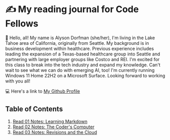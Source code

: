 # ✍️ My reading journal for Code Fellows

👋 Hello, all! My name is Alyson Dorfman (she/her), I'm living in the Lake Tahoe area of California, originally from Seattle. My background is in business development within healthcare. Previous experience includes leading the expansion of a Texas-based healthcare group into Seattle and partnering with large employer groups like Costco and REI.  I'm excited for this class to break into the tech industry and expand my knowledge. Can't wait to see what we can do with emerging AI, too! I'm currently running Windows 11 Home 22H2 on a Microsoft Surface. Looking forward to working with you all!

💻 Here's a link to [My Github Profile](https://github.com/AlysonDorfman)

## Table of Contents

1. [Read 01 Notes: Learning Markdown](read01.md)
2. [Read 02 Notes: The Coder's Computer](read02.md)
3. [Read 03 Notes: Revisions and the Cloud](read03.md)
